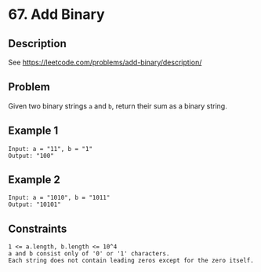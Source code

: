 # 67. Add Binary

## Description
See https://leetcode.com/problems/add-binary/description/

## Problem
Given two binary strings `a` and `b`, return their sum as a binary string.

## Example 1

```
Input: a = "11", b = "1"
Output: "100"
```

## Example 2

```
Input: a = "1010", b = "1011"
Output: "10101"
```

## Constraints

```
1 <= a.length, b.length <= 10^4
a and b consist only of '0' or '1' characters.
Each string does not contain leading zeros except for the zero itself.
```